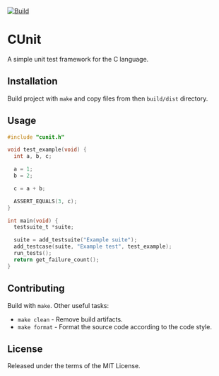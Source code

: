 [![Build](https://github.com/falkoschumann/cunit/actions/workflows/build.yml/badge.svg)](https://github.com/falkoschumann/cunit/actions/workflows/build.yml)

# CUnit

A simple unit test framework for the C language.

## Installation

Build project with `make` and copy files from then `build/dist` directory.

## Usage

```c
#include "cunit.h"

void test_example(void) {
  int a, b, c;

  a = 1;
  b = 2;

  c = a + b;

  ASSERT_EQUALS(3, c);
}

int main(void) {
  testsuite_t *suite;

  suite = add_testsuite("Example suite");
  add_testcase(suite, "Example test", test_example);
  run_tests();
  return get_failure_count();
}
```

## Contributing

Build with `make`. Other useful tasks:

-   `make clean` - Remove build artifacts.
-   `make format` - Format the source code according to the code style.

## License

Released under the terms of the MIT License.
